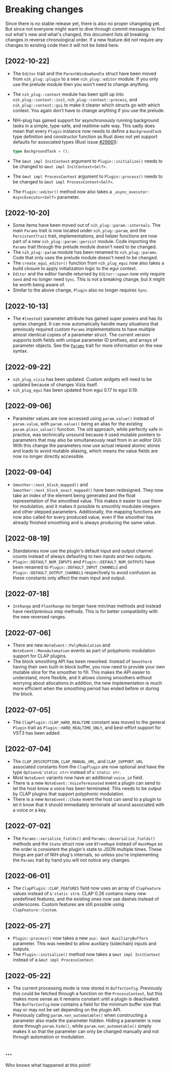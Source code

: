 # Breaking changes

Since there is no stable release yet, there is also no proper changelog yet. But
since not everyone might want to dive through commit messages to find out what's
new and what's changed, this document lists all breaking changes in reverse
chronological order. If a new feature did not require any changes to existing
code then it will not be listed here.

## [2022-10-22]

- The `Editor` trait and the `ParentWindowHandle` struct have been moved from
  `nih_plug::plugin` to a new `nih_plug::editor` module. If you only use the
  prelude module then you won't need to change anything.
- The `nih_plug::context` module has been split up into
  `nih_plug::context::init`, `nih_plug::context::process`, and
  `nih_plug::context::gui` to make it clearer which structs go with which
  context. You again don't have to change anything if you use the prelude.
- NIH-plug has gained support for asynchronously running background tasks in a
  simple, type-safe, and realtime-safe way. This sadly does mean that every
  `Plugin` instance now needs to define a `BackgroundTask` type definition and
  constructor function as Rust does not yet support defaults for associated
  types (Rust issue [#29661](https://github.com/rust-lang/rust/issues/29661)):

  ```rust
  type BackgroundTask = ();
  ```

- The `&mut impl InitContext` argument to `Plugin::initialize()` needs to be
  changed to `&mut impl InitContext<Self>`.
- The `&mut impl ProcessContext` argument to `Plugin::process()` needs to be
  changed to `&mut impl ProcessContext<Self>`.
- The `Plugin::editor()` method now also takes a
  `_async_executor: AsyncExecutor<Self>` parameter.

## [2022-10-20]

- Some items have been moved out of `nih_plug::param::internals`. The main
  `Params` trait is now located under `nih_plug::param`, and the
  `PersistentTrait` trait, implementations, and helper functions are now part of
  a new `nih_plug::param::persist` module. Code importing the `Params` trait
  through the prelude module doesn't need to be changed.
- The `nih_plug::param` module has been renamed to `nih_plug::params`. Code that
  only uses the prelude module doesn't need to be changed.
- The `create_egui_editor()` function from `nih_plug_egui` now also takes a
  build closure to apply initialization logic to the egui context.
- `Editor` and the editor handle returned by `Editor::spawn` now only require
  `Send` and no longer need `Sync`. This is not a breaking change, but it might
  be worth being aware of.
- Similar to the above change, `Plugin` also no longer requires `Sync`.

## [2022-10-13]

- The `#[nested]` parameter attribute has gained super powers and has its syntax
  changed. It can now automatically handle many situations that previously
  required custom `Params` implementations to have multiple almost identical
  copies of a parameter struct. The current version supports both fields with
  unique parameter ID prefixes, and arrays of parameter objects. See the
  [`Params`](https://nih-plug.robbertvanderhelm.nl/nih_plug/param/internals/trait.Params.html)
  trait for more information on the new syntax.

## [2022-09-22]

- `nih_plug_vizia` has been updated. Custom widgets will need to be updated
  because of changes Vizia itself.
- `nih_plug_egui` has been updated from egui 0.17 to egui 0.19.

## [2022-09-06]

- Parameter values are now accessed using `param.value()` instead of
  `param.value`, with `param.value()` being an alias for the existing
  `param.plain_value()` function. The old approach, while perfectly safe in
  practice, was technically unsound because it used mutable pointers to
  parameters that may also be simultaneously read from in an editor GUI. With
  this change the parameters now use actual relaxed atomic stores and loads to
  avoid mutable aliasing, which means the value fields are now no longer
  directly accessible.

## [2022-09-04]

- `Smoother::next_block_mapped()` and `Smoother::next_block_exact_mapped()` have
  been redesigned. They now take an index of the element being generated and the
  float representation of the smoothed value. This makes it easier to use them
  for modulation, and it makes it possible to smoothly modulate integers and
  other stepped parameters. Additionally, the mapping functions are now also
  called for every produced value, even if the smoother has already finished
  smoothing and is always producing the same value.

## [2022-08-19]

- Standalones now use the plugin's default input and output channel counts
  instead of always defaulting to two inputs and two outputs.
- `Plugin::DEFAULT_NUM_INPUTS` and `Plugin::DEFAULT_NUM_OUTPUTS` have been
  renamed to `Plugin::DEFAULT_INPUT_CHANNELS` and
  `Plugin::DEFAULT_OUTPUT_CHANNELS` respectively to avoid confusion as these
  constants only affect the main input and output.

## [2022-07-18]

- `IntRange` and `FloatRange` no longer have min/max methods and instead have
  next/previous step methods. This is for better compatibility with the new
  reversed ranges.

## [2022-07-06]

- There are new `NoteEvent::PolyModulation` and `NoteEvent::MonoAutomation`
  events as part of polyphonic modulation support for CLAP plugins.
- The block smoothing API has been reworked. Instead of `Smoother`s having their
  own built-in block buffer, you now need to provide your own mutable slice for
  the smoother to fill. This makes the API easier to understand, more flexible,
  and it allows cloning smoothers without worrying about allocations.In
  addition, the new implementation is much more efficient when the smoothing
  period has ended before or during the block.

## [2022-07-05]

- The `ClapPlugin::CLAP_HARD_REALTIME` constant was moved to the general
  `Plugin` trait as `Plugin::HARD_REALTIME_ONLY`, and best-effort support for
  VST3 has been added.

## [2022-07-04]

- The `CLAP_DESCRIPTION`, `CLAP_MANUAL_URL`, and `CLAP_SUPPORT_URL` associated
  constants from the `ClapPlugin` are now optional and have the type
  `Option<&'static str>` instead of `&'static str`.
- Most `NoteEvent` variants now have an additional `voice_id` field.
- There is a new `NoteEvent::VoiceTerminated` event a plugin can send to let the
  host know a voice has been terminated. This needs to be output by CLAP plugins
  that support polyphonic modulation.
- There is a new `NoteEvent::Choke` event the host can send to a plugin to let
  it know that it should immediately terminate all sound associated with a voice
  or a key.

## [2022-07-02]

- The `Params::serialize_fields()` and `Params::deserialize_fields()` methods
  and the `State` struct now use `BTreeMap`s instead of `HashMap`s so the order
  is consistent the plugin's state to JSON multiple times. These things are part
  of NIH-plug's internals, so unless you're implementing the `Params` trait by
  hand you will not notice any changes.

## [2022-06-01]

- The `ClapPlugin::CLAP_FEATURES` field now uses an array of `ClapFeature`
  values instead of `&'static str`s. CLAP 0.26 contains many new predefined
  features, and the existing ones now use dashes instead of underscores. Custom
  features are still possible using `ClapFeature::Custom`.

## [2022-05-27]

- `Plugin::process()` now takes a new `aux: &mut AuxiliaryBuffers` parameter.
  This was needed to allow auxiliary (sidechain) inputs and outputs.
- The `Plugin::initialize()` method now takes a `&mut impl InitContext` instead
  of a `&mut impl ProcessContext`.

## [2022-05-22]

- The current processing mode is now stored in `BufferConfig`. Previously this
  could be fetched through a function on the `ProcessContext`, but this makes
  more sense as it remains constant until a plugin is deactivated. The
  `BufferConfig` now contains a field for the minimum buffer size that may or
  may not be set depending on the plugin API.
- Previously calling `param.non_automatable()` when constructing a parameter
  also made the parameter hidden. Hiding a parameter is now done through
  `param.hide()`, while `param.non_automatable()` simply makes it so that the
  parameter can only be changed manually and not through automation or
  modulation.

## ...

Who knows what happened at this point!
